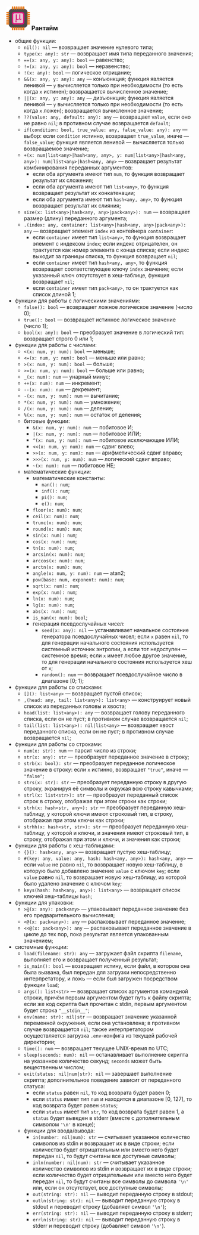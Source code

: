 ### ![](logo/logo.png) Рантайм

* общие функции:
	* `nil(): nil` &mdash; возвращает значение нулевого типа;
	* `type(x: any): str` &mdash; возвращает имя типа переданного значения;
	* `==(x: any, y: any): bool` &mdash; равенство;
	* `!=(x: any, y: any): bool` &mdash; неравенство;
	* `!(x: any): bool` &mdash; логическое отрицание;
	* `&&(x: any, y: any): any` &mdash; конъюнкция; функция является ленивой &mdash; `y` вычисляется только при необходимости (то есть когда `x` истинен); возвращается вычисленное значение;
	* `||(x: any, y: any): any` &mdash; дизъюнкция; функция является ленивой &mdash; `y` вычисляется только при необходимости (то есть когда `x` ложен); возвращается вычисленное значение;
	* `??(value: any, default: any): any` &mdash; возвращает `value`, если оно не равно `nil`; в противном случае возвращается `default`;
	* `if(condition: bool, true_value: any, false_value: any): any` &mdash; выбор: если `condition` истинно, возвращает `true_value`, иначе &mdash; `false_value`; функция является ленивой &mdash; вычисляется только возвращаемое значение;
	* `+(x: num|list<any>|hash<any, any>, y: num|list<any>|hash<any, any>): num|list<any>|hash<any, any>` &mdash; возвращает результат комбинирования переданных аргументов:
		* если оба аргумента имеют тип `num`, то функция возвращает результат их сложения;
		* если оба аргумента имеют тип `list<any>`, то функция возвращает результат их конкатенации;
		* если оба аргумента имеют тип `hash<any, any>`, то функция возвращает результат их слияния;
	* `size(x: list<any>|hash<any, any>|pack<any>): num` &mdash; возвращает размер (длину) переданного аргумента;
	* `.(index: any, container: list<any>|hash<any, any>|pack<any>): any` &mdash; возвращает элемент `index` из контейнера `container`:
		* если `container` имеет тип `list<any>`, то функция возвращает элемент с индексом `index`; если индекс отрицателен, он трактуется как номер элемента с конца списка; если индекс выходит за границы списка, то функция возвращает `nil`;
		* если `container` имеет тип `hash<any, any>`, то функция возвращает соответствующее ключу `index` значение; если указанный ключ отсутствует в хеш-таблице, функция возвращает `nil`;
		* если `container` имеет тип `pack<any>`, то он трактуется как список длиной 1;
* функции для работы с логическими значениями:
	* `false(): bool` &mdash; возвращает ложное логическое значение (число 0);
	* `true(): bool` &mdash; возвращает истинное логическое значение (число 1);
	* `bool(x: any): bool` &mdash; преобразует значение в логический тип: возвращает строго 0 или 1;
* функции для работы с числами:
	* `<(x: num, y: num): bool` &mdash; меньше;
	* `<=(x: num, y: num): bool` &mdash; меньше или равно;
	* `>(x: num, y: num): bool` &mdash; больше;
	* `>=(x: num, y: num): bool` &mdash; больше или равно;
	* `_(x: num): num` &mdash; унарный минус;
	* `++(x: num): num` &mdash; инкремент;
	* `--(x: num): num` &mdash; декремент;
	* `-(x: num, y: num): num` &mdash; вычитание;
	* `*(x: num, y: num): num` &mdash; умножение;
	* `/(x: num, y: num): num` &mdash; деление;
	* `%(x: num, y: num): num` &mdash; остаток от деления;
	* битовые функции:
		* `&(x: num, y: num): num` &mdash; побитовое И;
		* `|(x: num, y: num): num` &mdash; побитовое ИЛИ;
		* `^(x: num, y: num): num` &mdash; побитовое исключающее ИЛИ;
		* `<<(x: num, y: num): num` &mdash; сдвиг влево;
		* `>>(x: num, y: num): num` &mdash; арифметический сдвиг вправо;
		* `>>>(x: num, y: num): num` &mdash; логический сдвиг вправо;
		* `~(x: num): num` &mdash; побитовое НЕ;
	* математические функции:
		* математические константы:
			* `nan(): num`;
			* `inf(): num`;
			* `pi(): num`;
			* `e(): num`;
		* `floor(x: num): num`;
		* `ceil(x: num): num`;
		* `trunc(x: num): num`;
		* `round(x: num): num`;
		* `sin(x: num): num`;
		* `cos(x: num): num`;
		* `tn(x: num): num`;
		* `arcsin(x: num): num`;
		* `arccos(x: num): num`;
		* `arctn(x: num): num`;
		* `angle(x: num, y: num): num` &mdash; atan2;
		* `pow(base: num, exponent: num): num`;
		* `sqrt(x: num): num`;
		* `exp(x: num): num`;
		* `ln(x: num): num`;
		* `lg(x: num): num`;
		* `abs(x: num): num`;
		* `is_nan(x: num): bool`;
		* генерация псевдослучайных чисел:
			* `seed(x: any): nil` &mdash; устанавливает начальное состояние генератора псевдослучайных чисел; если `x` равен `nil`, то для генерации начального состояния используется системный источник энтропии, а если тот недоступен &mdash; системное время; если `x` имеет любое другое значение, то для генерации начального состояния используется хеш от `x`;
			* `random(): num` &mdash; возвращает псевдослучайное число в диапазоне [0; 1);
* функции для работы со списками:
	* `[](): list<any>` &mdash; возвращает пустой список;
	* `,(head: any, tail: list<any>): list<any>` &mdash; конструирует новый список из переданных головы и хвоста;
	* `head(list: list<any>): any` &mdash; возвращает голову переданного списка, если он не пуст; в противном случае возвращается `nil`;
	* `tail(list: list<any>): nil|list<any>` &mdash; возвращает хвост переданного списка, если он не пуст; в противном случае возвращается `nil`;
* функции для работы со строками:
	* `num(x: str): num` &mdash; парсит число из строки;
	* `str(x: any): str` &mdash; преобразует переданное значение в строку;
	* `strb(x: bool): str` &mdash; преобразует переданное логическое значение в строку: если `x` истинно, возвращает `"true"`, иначе &mdash; `"false"`;
	* `strs(x: str): str` &mdash; преобразует переданную строку в другую строку, экранируя её символы и окружая всю строку кавычками;
	* `strl(x: list<str>): str` &mdash; преобразует переданный список строк в строку, отображая при этом строки как строки;
	* `strh(x: hash<str, any>): str` &mdash; преобразует переданную хеш-таблицу, у которой ключи имеют строковый тип, в строку, отображая при этом ключи как строки;
	* `strhh(x: hash<str, str>): str` &mdash; преобразует переданную хеш-таблицу, у которой и ключи, и значения имеют строковый тип, в строку, отображая при этом и ключи, и значения как строки;
* функции для работы с хеш-таблицами:
	* `{}(): hash<any, any>` &mdash; возвращает пустую хеш-таблицу;
	* `#(key: any, value: any, hash: hash<any, any>): hash<any, any>` &mdash; если `value` не равно `nil`, то возвращает новую хеш-таблицу, в которую было добавлено значение `value` с ключом `key`; если `value` равно `nil`, то возврашает новую хеш-таблицу, из которой было удалено значение с ключом `key`;
	* `keys(hash: hash<any, any>): list<any>` &mdash; возвращает список ключей хеш-таблицы `hash`;
* функции для упаковки:
	* `>@(x: any): pack<any>` &mdash; упаковывает переданное значение без его предварительного вычисления;
	* `<@(x: pack<any>): any` &mdash; распаковывает переданное значение;
	* `<<@(x: pack<any>): any` &mdash; распаковывает переданное значение в цикле до тех пор, пока результат является упакованным значением;
* системные функции:
	* `load(filename: str): any` &mdash; загружает файл скрипта `filename`, выполняет его и возвращает полученный результат;
	* `is_main(): bool` &mdash; возвращает истину, если файл, в котором она была вызвана, был передан для загрузки непосредственно интерпретатору, и ложь &mdash; если был загружен посредством функции `load`;
	* `args(): list<str>` &mdash; возвращает список аргументов командной строки, причём первым аргументом будет путь к файлу скрипта; если же код скрипта был прочитан с stdin, первым аргументом будет строка `"__stdin__"`;
	* `env(name: str): nil|str` &mdash; возвращает значение указанной переменной окружения, если она установлена; в противном случае возвращается `nil`; также интерпретатором осуществляется загрузка `.env`-конфига из текущей рабочей директории;
	* `time(): num` &mdash; возвращает текущее UNIX-время по UTC;
	* `sleep(seconds: num): nil` &mdash; останавливает выполнение скрипта на указанное количество секунд; `seconds` может быть вещественным числом;
	* `exit(status: nil|num|str): nil` &mdash; завершает выполнение скрипта; дополнительное поведение зависит от переданного статуса:
		* если `status` равен `nil`, то код возврата будет равен 0;
		* если `status` имеет тип `num` и находится в диапазоне [0, 127], то код возврата будет равен `status`;
		* если `status` имеет тип `str`, то код возврата будет равен 1, а `status` будет выведен в stderr (вместе с дополнительным символом `'\n'` в конце);
	* функции для ввода/вывода:
		* `in(number: nil|num): str` &mdash; считывает указанное количество символов из stdin и возвращает их в виде строки; если количество будет отрицательным или вместо него будет передан `nil`, то будут считаны все доступные символы;
		* `inln(number: nil|num): str` &mdash; считывает указанное количество символов из stdin и возвращает их в виде строки; если количество будет отрицательным или вместо него будет передан `nil`, то будут считаны все символы до символа `'\n'` или, если он отсутствует, все доступные символы;
		* `out(string: str): nil` &mdash; выводит переданную строку в stdout;
		* `outln(string: str): nil` &mdash; выводит переданную строку в stdout и переводит строку (добавляет символ `'\n'`);
		* `err(string: str): nil` &mdash; выводит переданную строку в stderr;
		* `errln(string: str): nil` &mdash; выводит переданную строку в stderr и переводит строку (добавляет символ `'\n'`).
